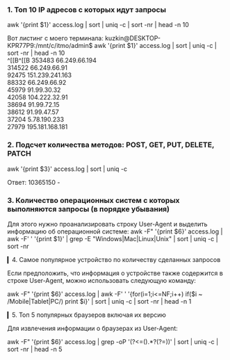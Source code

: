### 1. Топ 10 IP адресов с которых идут запросы

awk '{print $1}' access.log | sort | uniq -c | sort -nr | head -n 10

Вот листинг с моего терминала:
kuzkin@DESKTOP-KPR77P9:/mnt/c/itmo/admin$ awk '{print $1}' access.log | sort | uniq -c | sort -nr | head -n 10                                               
^[[B^[[B 353483 66.249.66.194                                                                                                                                
 314522 66.249.66.91                                                                                                                                         
  92475 151.239.241.163                                                                                                                                      
  88332 66.249.66.92                                                                                                                                         
  45979 91.99.30.32                                                                                                                                          
  42058 104.222.32.91                                                                                                                                        
  38694 91.99.72.15                                                                                                                                          
  38612 91.99.47.57                                                                                                                                          
  37204 5.78.190.233                                                                                                                                         
  27979 195.181.168.181                                                                                                                                      


### 2. Подсчет количества методов: POST, GET, PUT, DELETE, PATCH

awk '{print $3}' access.log | sort | uniq -c


Ответ: 10365150 -


### 3. Количество операционных систем с которых выполняются запросы (в порядке убывания)

Для этого нужно проанализировать строку User-Agent и выделить информацию об операционной системе:
awk -F\" '{print $6}' access.log | awk -F' ' '{print $1}' | grep -E "Windows|Mac|Linux|Unix" | sort | uniq -c | sort -nr


▎4. Самое популярное устройство по количеству сделанных запросов

Если предположить, что информация о устройстве также содержится в строке User-Agent, можно использовать следующую команду:

awk -F\" '{print $6}' access.log | awk -F' ' '{for(i=1;i<=NF;i++) if($i ~ /Mobile|Tablet|PC/) print $i}' | sort | uniq -c | sort -nr | head -n 1


▎5. Топ 5 популярных браузеров включая их версию

Для извлечения информации о браузерах из User-Agent:

awk -F\" '{print $6}' access.log | grep -oP '(?<=\().*?(?=\))' | sort | uniq -c | sort -nr | head -n 5


